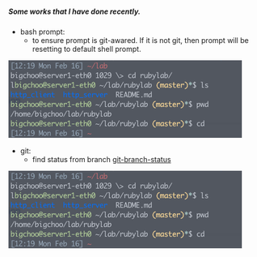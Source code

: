 ##### Some works that I have done recently. 

* bash prompt: 
  - to ensure prompt is git-awared. If it is not git, then prompt will be resetting to default shell prompt.

![git_prompt](https://github.com/boonchu/opslab/blob/master/tools/shell/git_prompt.png)

* git:
  - find status from branch [git-branch-status](https://github.com/alexdavid/git-branch-status)

![git_branch_status](https://github.com/boonchu/opslab/blob/master/tools/shell/git_prompt.png)
